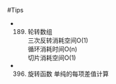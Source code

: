 #Tips

- 189. 轮转数组     
    三次反转消耗空间O(1)    
    循环消耗时间O(n)    
    切片消耗空间O(1)    

- 396. 旋转函数 
    单纯的每项差值计算